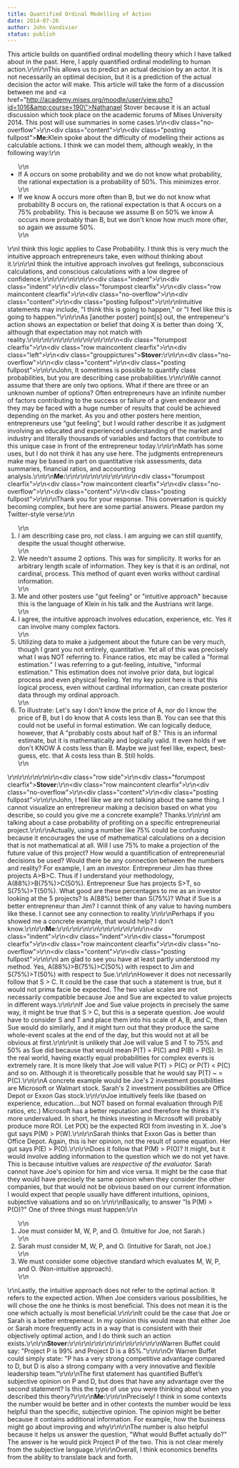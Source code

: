 ```yaml
---
title: Quantified Ordinal Modelling of Action
date: 2014-07-26
author: John Vandivier
status: publish
---
```


This article builds on quantified ordinal modelling theory which I have talked about in the past. Here, I apply quantified ordinal modelling to human action.\r\n\r\nThis allows us to predict an actual decision by an actor. It is not necessarily an optimal decision, but it is a prediction of the actual decision the actor will make. This article will take the form of a discussion between me and <a href=\"http://academy.mises.org/moodle/user/view.php?id=1016&amp;course=190\">Nathanael Stover</a> because it is an actual discussion which took place on the academic forums of Mises University 2014. This post will use summaries in some cases.\r\n<div class=\"no-overflow\">\r\n<div class=\"content\">\r\n<div class=\"posting fullpost\"><strong>Me:</strong>Klein spoke about the difficulty of modelling their actions as calculable actions. I think we can model them, although weakly, in the following way:\r\n<ul>\r\n	<li>If A occurs on some probability and we do not know what probability, the rational expectation is a probability of 50%. This minimizes error.</li>\r\n	<li>If we know A occurs more often than B, but we do not know what probability B occurs on, the rational expectation is that A occurs on a 75% probability. This is because we assume B on 50% we know A occurs more probably than B, but we don't know how much more ofter, so again we assume 50%.</li>\r\n</ul>\r\nI think this logic applies to Case Probability. I think this is very much the intuitive approach entrepreneurs take, even without thinking about it.\r\n\r\nI think the intuitive approach involves gut feelings, subconscious calculations, and conscious calculations with a low degree of confidence.\r\n\r\n</div>\r\n</div>\r\n</div>\r\n<div class=\"indent\">\r\n<div class=\"indent\">\r\n<div class=\"forumpost clearfix\">\r\n<div class=\"row maincontent clearfix\">\r\n<div class=\"no-overflow\">\r\n<div class=\"content\">\r\n<div class=\"posting fullpost\">\r\n\r\nIntuitive statements may include, \"I think this is going to happen,\" or \"I feel like this is going to happen.\"\r\n\r\nAs [another poster] point[s] out, the entrepeneur's action shows an expectation or belief that doing X is better than doing 'X, although that expectation may not match with reality.\r\n\r\n</div>\r\n</div>\r\n</div>\r\n</div>\r\n</div>\r\n</div>\r\n</div>\r\n<div class=\"forumpost clearfix\">\r\n<div class=\"row maincontent clearfix\">\r\n<div class=\"left\">\r\n<div class=\"grouppictures\"><strong>Stover:</strong></div>\r\n</div>\r\n<div class=\"no-overflow\">\r\n<div class=\"content\">\r\n<div class=\"posting fullpost\">\r\n\r\nJohn, It sometimes is possible to quantify class probabilities, but you are describing case probabilities.\r\n\r\nWe cannot assume that there are only two options. What if there are three or an unknown number of options? Often entrepreneurs have an infinite number of factors contributing to the success or failure of a given endeavor and they may be faced with a huge number of results that could be achieved depending on the market. As you and other posters here mention, entrepreneurs use “gut feeling”, but I would rather describe it as judgment involving an educated and experienced understanding of the market and industry and literally thousands of variables and factors that contribute to this unique case in front of the entrepreneur today.\r\n\r\nMath has some uses, but I do not think it has any use here. The judgments entrepreneurs make may be based in part on quantitative risk assessments, data summaries, financial ratios, and accounting analysis.\r\n\r\n<strong>Me:</strong>\r\n\r\n</div>\r\n</div>\r\n</div>\r\n</div>\r\n</div>\r\n<div class=\"forumpost clearfix\">\r\n<div class=\"row maincontent clearfix\">\r\n<div class=\"no-overflow\">\r\n<div class=\"content\">\r\n<div class=\"posting fullpost\">\r\n\r\nThank you for your response. This conversation is quickly becoming complex, but here are some partial answers. Please pardon my Twitter-style verse:\r\n<ol>\r\n	<li>I am describing case pro, not class. I am arguing we can still quantify, despite the usual thought otherwise.</li>\r\n	<li>We needn't assume 2 options. This was for simplicity. It works for an arbitrary length scale of information. They key is that it is an ordinal, not cardinal, process. This method of quant even works without cardinal information.</li>\r\n	<li>Me and other posters use \"gut feeling\" or \"intuitive approach\" because this is the language of Klein in his talk and the Austrians writ large.</li>\r\n	<li>I agree, the intuitive approach involves education, experience, etc. Yes it can involve many complex factors.</li>\r\n	<li>Utilizing data to make a judgement about the future can be very much, though I grant you not entirely, quantitative. Yet all of this was precisely what I was NOT referring to. Finance ratios, etc may be called a \"formal estimation.\" I was referring to a gut-feeling, intuitive, \"informal estimation.\" This estimation does not involve prior data, but logical process and even physical feeling. Yet my key point here is that this logical process, even without cardinal information, can create posterior data through my ordinal approach.</li>\r\n	<li>To illustrate: Let's say I don't know the price of A, nor do I know the price of B, but I do know that A costs less than B. You can see that this could not be useful in formal estimation. We can logically deduce, however, that A \"probably costs about half of B.\" This is an informal estimate, but it is mathematically and logically valid. It even holds if we don't KNOW A costs less than B. Maybe we just feel like, expect, best-guess, etc. that A costs less than B. Still holds.</li>\r\n</ol>\r\n</div>\r\n</div>\r\n</div>\r\n</div>\r\n<div class=\"row side\">\r\n<div class=\"forumpost clearfix\"><strong>Stover:</strong>\r\n<div class=\"row maincontent clearfix\">\r\n<div class=\"no-overflow\">\r\n<div class=\"content\">\r\n<div class=\"posting fullpost\">\r\n\r\nJohn, I feel like we are not talking about the same thing. I cannot visualize an entrepreneur making a decision based on what you describe, so could you give me a concrete example? Thanks.\r\n\r\nI am talking about a case probability of profiting on a specific entrepreneurial project.\r\n\r\nActually, using a number like 75% could be confusing because it encourages the use of mathematical calculations on a decision that is not mathematical at all. Will I use 75% to make a projection of the future value of this project? How would a quantification of entrepreneurial decisions be used? Would there be any connection between the numbers and reality? For example, I am an investor. Entrepreneur Jim has three projects A&gt;B&gt;C. Thus if I understand your methodology, A(88%)&gt;B(75%)&gt;C(50%). Entrepreneur Sue has projects S&gt;T, so S(75%)&gt;T(50%). What good are these percentages to me as an investor looking at the 5 projects? Is A(88%) better than S(75%)? What if Sue is a better entrepreneur than Jim? I cannot think of any value to having numbers like these. I cannot see any connection to reality.\r\n\r\nPerhaps if you showed me a concrete example, that would help? I don’t know.\r\n\r\n<strong>Me:</strong>\r\n\r\n</div>\r\n</div>\r\n</div>\r\n</div>\r\n</div>\r\n</div>\r\n</div>\r\n<div class=\"indent\">\r\n<div class=\"indent\">\r\n<div class=\"forumpost clearfix\">\r\n<div class=\"row maincontent clearfix\">\r\n<div class=\"no-overflow\">\r\n<div class=\"content\">\r\n<div class=\"posting fullpost\">\r\n\r\nI am glad to see you have at least partly understood my method. Yes, A(88%)&gt;B(75%)&gt;C(50%) with respect to Jim and S(75%)&gt;T(50%) with respect to Sue.\r\n\r\nHowever it does not necessarily follow that S &gt; C. It could be the case that such a statement is true, but it would not prima facie be expected. The two value scales are not necessarily compatible because Joe and Sue are expected to value projects in different ways.\r\n\r\nIf Joe and Sue value projects in precisely the same way, it might be true that S &gt; C, but this is a seperate question. Joe would have to consider S and T and place them into his scale of A, B, and C, then Sue would do similarly, and it might turn out that they produce the same whole-event scales at the end of the day, but this would not at all be obvious at first.\r\n\r\nIt is unlikely that Joe will value S and T to 75% and 50% as Sue did because that would mean P(T) = P(C) and P(B) = P(S). In the real world, having exactly equal probabilities for complex events is extremely rare. It is more likely that Joe will value P(T) &gt; P(C) or P(T) &lt; P(C) and so on. Although it is theoretically possible that he would say P(T) ~ = P(C).\r\n\r\nA concrete example would be Joe's 2 investment possibilities are Microsoft or Walmart stock. Sarah's 2 investment possibilities are Office Depot or Exxon Gas stock.\r\n\r\nJoe intuitively feels like (based on experience, education....but NOT based on formal evaluation through P/E ratios, etc.) Microsoft has a better reputation and therefore he thinks it's more undervalued. In short, he thinks investing in Microsoft will probably produce more ROI. Let P(X) be the expected ROI from investing in X. Joe's gut says P(M) &gt; P(W).\r\n\r\nSarah thinks that Exxon Gas is better than Office Depot. Again, this is her opinion, not the result of some equation. Her gut says P(E) &gt; P(O).\r\n\r\nDoes it follow that P(M) &gt; P(O)? It might, but it would involve adding information to the question which we do not yet have. This is because intuitive values are <em>respective of the evaluator.</em> Sarah cannot have Joe's opinion for him and vice versa. It might be the case that they would have precisely the same opinion when they consider the other companies, but that would not be obvious based on our current information. I would expect that people usually have different intuitions, opinions, subjective valuations and so on.\r\n\r\nBasically, to answer \"Is P(M) &gt; P(O)?\" One of three things must happen:\r\n<ol>\r\n	<li>Joe must consider M, W, P, and O. (Intuitive for Joe, not Sarah.)</li>\r\n	<li>Sarah must consider M, W, P, and O. (Intuitive for Sarah, not Joe.)</li>\r\n	<li>We must consider some objective standard which evaluates M, W, P, and O. (Non-intuitive approach).</li>\r\n</ol>\r\nLastly, the intuitive approach does not refer to the optimal action. It refers to the expected action. When Joe considers various possibilities, he will chose the one he thinks is most beneficial. This does not mean it is the one which actually is most beneficial.\r\n\r\nIt could be the case that Joe or Sarah is a better entrepeneur. In my opinion this would mean that either Joe or Sarah more frequently acts in a way that is consistent with their objectively optimal action, and I do think such an action exists.\r\n\r\n<strong>Stover:</strong>\r\n\r\n</div>\r\n</div>\r\n</div>\r\n</div>\r\n</div>\r\n</div>\r\n</div>\r\nWarren Buffet could say: \"Project P is 99% and Project D is a 85%.\"\r\n\r\nOr Warren Buffet could simply state: \"P has a very strong competitive advantage compared to D, but D is also a strong company with a very innovative and flexible leadership team.”\r\n\r\nThe first statement has quantified Buffet’s subjective opinion on P and D, but does that have any advantage over the second statement? Is this the type of use you were thinking about when you described this theory?\r\n\r\n<strong>Me:</strong>\r\n\r\nPrecisely! I think in some contexts the number would be better and in other contexts the number would be less helpful than the specific, subjective opinion. The opinion might be better because it contains additional information. For example, how the business might go about improving and why\r\n\r\nThe number is also helpful because it helps us answer the question, \"What would Buffet actually do?\" The answer is he would pick Project P of the two. This is not clear merely from the subjective language.\r\n\r\nOverall, I think economics benefits from the ability to translate back and forth.